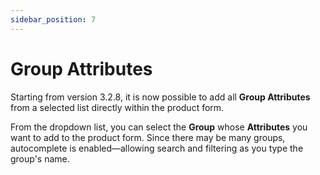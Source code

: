 ```yaml
---
sidebar_position: 7
---
```


# Group Attributes

Starting from version 3.2.8, it is now possible to add all **Group Attributes** from a selected list directly within the product form.

From the dropdown list, you can select the **Group** whose **Attributes** you want to add to the product form. Since there may be many groups, autocomplete is enabled—allowing search and filtering as you type the group's name.
